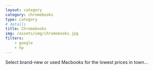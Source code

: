 ```yaml
---
layout: category
category: chromebooks
type: category
# details
title: Chromebooks
img: /assets/img/chromebooks.jpg
filters:
    - google
    - hp
---
```

Select brand-new or used Macbooks for the lowest prices in town…